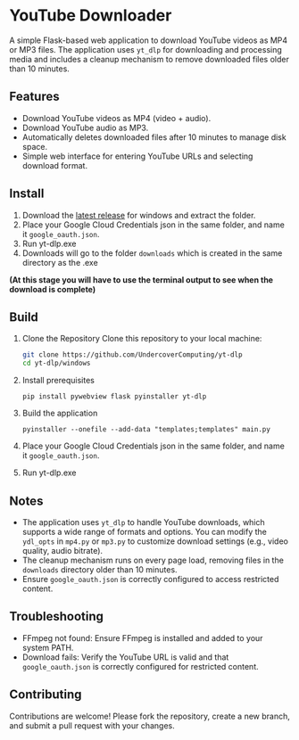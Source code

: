 # YouTube Downloader

A simple Flask-based web application to download YouTube videos as MP4 or MP3 files. The application uses `yt_dlp` for downloading and processing media and includes a cleanup mechanism to remove downloaded files older than 10 minutes.

## Features

* Download YouTube videos as MP4 (video + audio).
* Download YouTube audio as MP3.
* Automatically deletes downloaded files after 10 minutes to manage disk space.
* Simple web interface for entering YouTube URLs and selecting download format.

## Install

1. Download the [latest release](https://github.com/UndercoverComputing/yt-dlp/releases) for windows and extract the folder.
2. Place your Google Cloud Credentials json in the same folder, and name it `google_oauth.json`.
3. Run yt-dlp.exe
4. Downloads will go to the folder `downloads` which is created in the same directory as the .exe

**(At this stage you will have to use the terminal output to see when the download is complete)**

## Build

1. Clone the Repository
   Clone this repository to your local machine:

   ```bash
   git clone https://github.com/UndercoverComputing/yt-dlp
   cd yt-dlp/windows
   ```

2. Install prerequisites

   ```shell
   pip install pywebview flask pyinstaller yt-dlp
   ```

3. Build the application

   ```shell
   pyinstaller --onefile --add-data "templates;templates" main.py
   ```

2. Place your Google Cloud Credentials json in the same folder, and name it `google_oauth.json`.
3. Run yt-dlp.exe

## Notes

* The application uses `yt_dlp` to handle YouTube downloads, which supports a wide range of formats and options. You can modify the `ydl_opts` in `mp4.py` or `mp3.py` to customize download settings (e.g., video quality, audio bitrate).
* The cleanup mechanism runs on every page load, removing files in the `downloads` directory older than 10 minutes.
* Ensure `google_oauth.json` is correctly configured to access restricted content.

## Troubleshooting

* FFmpeg not found: Ensure FFmpeg is installed and added to your system PATH.
* Download fails: Verify the YouTube URL is valid and that `google_oauth.json` is correctly configured for restricted content.

## Contributing

Contributions are welcome! Please fork the repository, create a new branch, and submit a pull request with your changes.
